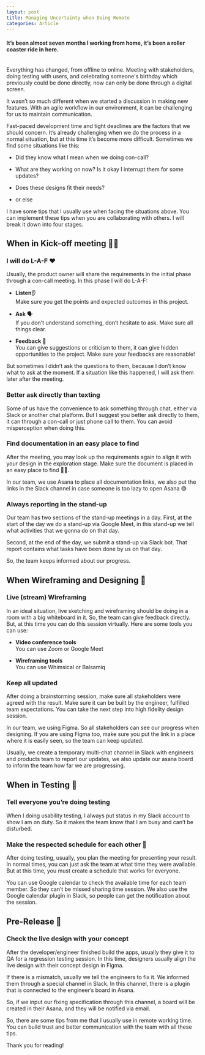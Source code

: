 ```yaml
---
layout: post
title: Managing Uncertainty when Doing Remote
categories: Article
---
```



#### It’s been almost seven months I working from home, it’s been a roller coaster ride in here.

\
Everything has changed, from offline to online. Meeting with stakeholders, doing testing with users, and celebrating someone's birthday which previously could be done directly, now can only be done through a digital screen.

It wasn’t so much different when we started a discussion in making new features. With an agile workflow in our environment, it can be challenging for us to maintain communication.

Fast-paced development time and tight deadlines are the factors that we should concern. It’s already challenging when we do the process in a normal situation, but at this time it’s become more difficult. Sometimes we find some situations like this:

* Did they know what I mean when we doing con-call?

* What are they working on now? Is it okay I interrupt them for some updates?

* Does these designs fit their needs?

* or else

I have some tips that I usually use when facing the situations above. You can implement these tips when you are collaborating with others. I will break it down into four stages.


## When in Kick-off meeting 🧑‍💻

### I will do L-A-F ❤️

Usually, the product owner will share the requirements in the initial phase through a con-call meeting. In this phase I will do L-A-F:

* **Listen**👂\
Make sure you get the points and expected outcomes in this project.

* **Ask** 🗣\
If you don’t understand something, don’t hesitate to ask. Make sure all things clear.

* **Feedback** 🙌\
You can give suggestions or criticism to them, it can give hidden opportunities to the project. Make sure your feedbacks are reasonable!

But sometimes I didn’t ask the questions to them, because I don’t know what to ask at the moment. If a situation like this happened, I will ask them later after the meeting.

### Better ask directly than texting

Some of us have the convenience to ask something through chat, either via Slack or another chat platform. But I suggest you better ask directly to them, it can through a con-call or just phone call to them. You can avoid misperception when doing this.

### Find documentation in an easy place to find

After the meeting, you may look up the requirements again to align it with your design in the exploration stage. Make sure the document is placed in an easy place to find 🕵️‍♂️.

In our team, we use Asana to place all documentation links, we also put the links in the Slack channel in case someone is too lazy to open Asana 😅

### Always reporting in the stand-up

Our team has two sections of the stand-up meetings in a day. First, at the start of the day we do a stand-up via Google Meet, in this stand-up we tell what activities that we gonna do on that day.

Second, at the end of the day, we submit a stand-up via Slack bot. That report contains what tasks have been done by us on that day.

So, the team keeps informed about our progress.


## When Wireframing and Designing 🎨

### Live (stream) Wireframing

In an ideal situation, live sketching and wireframing should be doing in a room with a big whiteboard in it. So, the team can give feedback directly. But, at this time you can do this session virtually. Here are some tools you can use:

* **Video conference tools**\
You can use Zoom or Google Meet

* **Wireframing tools**\
You can use Whimsical or Balsamiq

### Keep all updated

After doing a brainstorming session, make sure all stakeholders were agreed with the result. Make sure it can be built by the engineer, fulfilled team expectations. You can take the next step into high fidelity design session.

In our team, we using Figma. So all stakeholders can see our progress when designing. If you are using Figma too, make sure you put the link in a place where it is easily seen, so the team can keep updated.

Usually, we create a temporary multi-chat channel in Slack with engineers and products team to report our updates, we also update our asana board to inform the team how far we are progressing.


## When in Testing 🧪

### Tell everyone you’re doing testing

When I doing usability testing, I always put status in my Slack account to show I am on duty. So it makes the team know that I am busy and can’t be disturbed.

### Make the respected schedule for each other 📅

After doing testing, usually, you plan the meeting for presenting your result. In normal times, you can just ask the team at what time they were available. But at this time, you must create a schedule that works for everyone.

You can use Google calendar to check the available time for each team member. So they can’t be missed sharing time session. We also use the Google calendar plugin in Slack, so people can get the notification about the session.


## Pre-Release 🚀

### Check the live design with your concept

After the developer/engineer finished build the apps, usually they give it to QA for a regression testing session. In this time, designers usually align the live design with their concept design in Figma.

If there is a mismatch, usually we tell the engineers to fix it. We informed them through a special channel in Slack. In this channel, there is a plugin that is connected to the engineer’s board in Asana.

So, if we input our fixing specification through this channel, a board will be created in their Asana,  and they will be notified via email.


So, there are some tips from me that I usually use in remote working time. You can build trust and better communication with the team with all these tips.

Thank you for reading!

